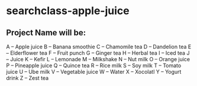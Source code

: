 # searchclass-apple-juice

## Project Name will be:
A – Apple juice
B – Banana smoothie
C – Chamomile tea
D – Dandelion tea
E – Elderflower tea
F – Fruit punch
G – Ginger tea
H – Herbal tea
I – Iced tea
J – Juice
K – Kefir
L – Lemonade
M – Milkshake
N – Nut milk
O – Orange juice
P – Pineapple juice
Q – Quince tea
R – Rice milk
S – Soy milk
T – Tomato juice
U – Ube milk
V – Vegetable juice
W – Water
X – Xocolatl
Y – Yogurt drink
Z – Zest tea
